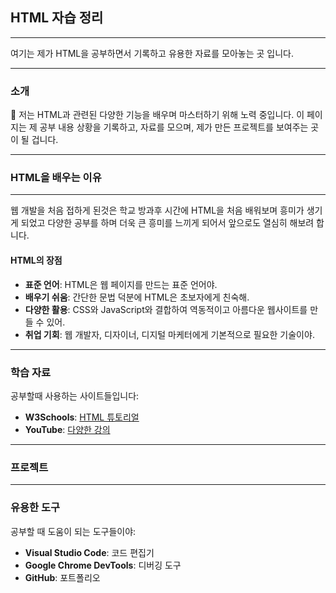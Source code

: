 ## HTML 자습 정리
***


여기는 제가 HTML을 공부하면서 기록하고 유용한 자료를 모아놓는 곳 입니다.  

---

### 소개

👋 저는 HTML과 관련된 다양한 기능을 배우며 마스터하기 위해 노력 중입니다. 이 페이지는 제 공부 내용 상황을 기록하고, 자료를 모으며, 제가 만든 프로젝트를 보여주는 곳이 될 겁니다.

---


### HTML을 배우는 이유
--- 
웹 개발을 처음 접하게 된것은 학교 방과후 시간에 HTML을 처음 배워보며 흥미가 생기게 되었고 다양한 공부를 하며 더욱 큰 흥미를 느끼게 되어서 앞으로도 열심히 해보려 합니다.
#### HTML의 장점
  - **표준 언어**: HTML은 웹 페이지를 만드는 표준 언어야.
  - **배우기 쉬움**: 간단한 문법 덕분에 HTML은 초보자에게 친숙해.
  - **다양한 활용**: CSS와 JavaScript와 결합하여 역동적이고 아름다운 웹사이트를 만들 수 있어.
  - **취업 기회**: 웹 개발자, 디자이너, 디지털 마케터에게 기본적으로 필요한 기술이야.

---

### 학습 자료

공부할때 사용하는 사이트들입니다:

- **W3Schools**: [HTML 튜토리얼](https://www.w3schools.com/html/)
- **YouTube**: [다양한 강의](https://www.youtube.com/)

---

### 프로젝트

---

### 유용한 도구

공부할 때 도움이 되는 도구들이야:
- **Visual Studio Code**: 코드 편집기
- **Google Chrome DevTools**: 디버깅 도구
- **GitHub**: 포트폴리오
